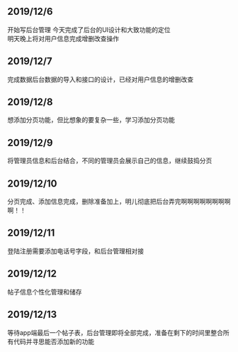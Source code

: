 ## 2019/12/6  
开始写后台管理   今天完成了后台的UI设计和大致功能的定位  
明天晚上将对用户信息完成增删改查操作  
## 2019/12/7    
完成数据后台数据的导入和接口的设计，已经对用户信息的增删改查  
## 2019/12/8  
想添加分页功能，但比想象的要复杂一些，学习添加分页功能  
## 2019/12/9  
将管理员信息和后台结合，不同的管理员会展示自己的信息，继续鼓捣分页  
## 2019/12/10  
分页完成、添加信息完成，删除准备加上，明儿彻底把后台弄完啊啊啊啊啊啊啊啊啊！！  
## 2019/12/11  
登陆注册需要添加电话号字段，和后台管理相对接  
##  2019/12/12  
帖子信息个性化管理和储存  
##  2019/12/13  
等待app端最后一个帖子表，后台管理即将全部完成，准备在剩下的时间里整合所有代码并寻思能否添加新的功能
